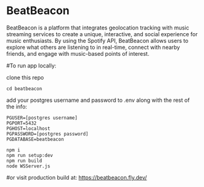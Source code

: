 # BeatBeacon

BeatBeacon is a platform that integrates geolocation tracking with music streaming services to 
create a unique, interactive, and social experience for music enthusiasts. By using the Spotify API, BeatBeacon 
allows users to explore what others are listening to in real-time, connect with nearby friends, and 
engage with music-based points of interest.

#To run app locally:

clone this repo
```
cd beatbeacon
```
add your postgres username and password to .env along with the rest of the info:
```
PGUSER=[postgres username]
PGPORT=5432
PGHOST=localhost
PGPASSWORD=[postgres password]
PGDATABASE=beatbeacon
```
```
npm i
npm run setup:dev
npm run build
node WSServer.js
```

#or visit production build at:
https://beatbeacon.fly.dev/

